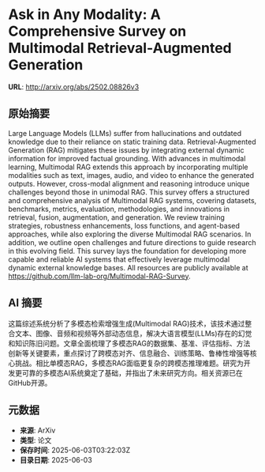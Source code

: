# Ask in Any Modality: A Comprehensive Survey on Multimodal Retrieval-Augmented Generation

**URL**: http://arxiv.org/abs/2502.08826v3

## 原始摘要

Large Language Models (LLMs) suffer from hallucinations and outdated
knowledge due to their reliance on static training data. Retrieval-Augmented
Generation (RAG) mitigates these issues by integrating external dynamic
information for improved factual grounding. With advances in multimodal
learning, Multimodal RAG extends this approach by incorporating multiple
modalities such as text, images, audio, and video to enhance the generated
outputs. However, cross-modal alignment and reasoning introduce unique
challenges beyond those in unimodal RAG. This survey offers a structured and
comprehensive analysis of Multimodal RAG systems, covering datasets,
benchmarks, metrics, evaluation, methodologies, and innovations in retrieval,
fusion, augmentation, and generation. We review training strategies, robustness
enhancements, loss functions, and agent-based approaches, while also exploring
the diverse Multimodal RAG scenarios. In addition, we outline open challenges
and future directions to guide research in this evolving field. This survey
lays the foundation for developing more capable and reliable AI systems that
effectively leverage multimodal dynamic external knowledge bases. All resources
are publicly available at https://github.com/llm-lab-org/Multimodal-RAG-Survey.


## AI 摘要

这篇综述系统分析了多模态检索增强生成(Multimodal RAG)技术，该技术通过整合文本、图像、音频和视频等外部动态信息，解决大语言模型(LLMs)存在的幻觉和知识陈旧问题。文章全面梳理了多模态RAG的数据集、基准、评估指标、方法创新等关键要素，重点探讨了跨模态对齐、信息融合、训练策略、鲁棒性增强等核心挑战。相比单模态RAG，多模态RAG面临更复杂的跨模态推理难题。研究为开发更可靠的多模态AI系统奠定了基础，并指出了未来研究方向。相关资源已在GitHub开源。

## 元数据

- **来源**: ArXiv
- **类型**: 论文
- **保存时间**: 2025-06-03T03:22:03Z
- **目录日期**: 2025-06-03
